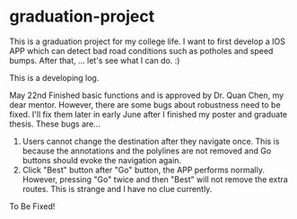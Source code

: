 # graduation-project
This is a graduation project for my college life. I want to first develop a IOS APP which can detect bad road conditions such as potholes and speed bumps. After that, ... let's see what I can do. :)

This is a developing log.

May 22nd
Finished basic functions and is approved by Dr. Quan Chen, my dear mentor.
However, there are some bugs about robustness need to be fixed. I'll fix them later in early June after I finished my poster and graduate thesis. 
These bugs are...

1. Users cannot change the destination after they navigate once. This is because the annotations and the polylines are not removed and Go buttons should evoke the navigation again.
2. Click "Best" button after "Go" button, the APP performs normally. However, pressing "Go" twice and then "Best" will not remove the extra routes. This is strange and I have no clue currently.

To Be Fixed!


